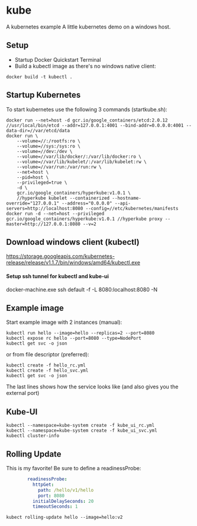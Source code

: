 # kube
A kubernetes example
A little kubernetes demo on a windows host.

## Setup
 - Startup Docker Quickstart Terminal
 - Build a kubectl image as there's no windows native client:
```shell
docker build -t kubectl .
```

## Startup Kubernetes
To start kubernetes use the following 3 commands (startkube.sh):
```shell
docker run --net=host -d gcr.io/google_containers/etcd:2.0.12 //usr/local/bin/etcd --addr=127.0.0.1:4001 --bind-addr=0.0.0.0:4001 --data-dir=//var/etcd/data
docker run \
    --volume=//:/rootfs:ro \
    --volume=//sys:/sys:ro \
    --volume=//dev:/dev \
    --volume=//var/lib/docker/:/var/lib/docker:ro \
    --volume=//var/lib/kubelet/:/var/lib/kubelet:rw \
    --volume=//var/run:/var/run:rw \
    --net=host \
    --pid=host \
    --privileged=true \
    -d \
    gcr.io/google_containers/hyperkube:v1.0.1 \
    //hyperkube kubelet --containerized --hostname-override="127.0.0.1" --address="0.0.0.0" --api-servers=http://localhost:8080 --config=//etc/kubernetes/manifests	
docker run -d --net=host --privileged gcr.io/google_containers/hyperkube:v1.0.1 //hyperkube proxy --master=http://127.0.0.1:8080 --v=2
```
## Download windows client (kubectl)
https://storage.googleapis.com/kubernetes-release/release/v1.1.7/bin/windows/amd64/kubectl.exe

#### Setup ssh tunnel for kubectl and kube-ui
docker-machine.exe ssh default -f -L 8080:localhost:8080 -N

## Example image
Start example image with 2 instances (manual):
```shell
kubectl run hello --image=hello --replicas=2 --port=8080
kubectl expose rc hello --port=8080 --type=NodePort
kubectl get svc -o json
```
or from file descriptor (preferred):
```shell
kubectl create -f hello_rc.yml
kubectl create -f hello_svc.yml
kubectl get svc -o json
```
The last lines shows how the service looks like (and also gives you the external port)

## Kube-UI
```shell
kubectl --namespace=kube-system create -f kube_ui_rc.yml
kubectl --namespace=kube-system create -f kube_ui_svc.yml
kubectl cluster-info
```

## Rolling Update
This is my favorite!
Be sure to define a readinessProbe:
```yml
        readinessProbe:
          httpGet:
            path: /hello/v1/hello
            port: 8080
          initialDelaySeconds: 20
          timeoutSeconds: 1
```
```shell
kubect rolling-update hello --image=hello:v2
```
